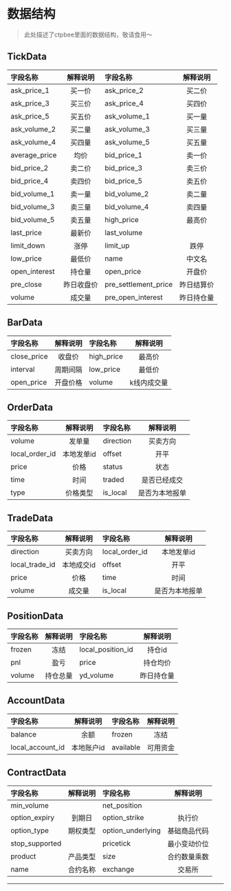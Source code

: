 # 数据结构
> 此处描述了ctpbee里面的数据结构，敬请食用～

## TickData

| 字段名称 | 解释说明 | 字段名称 | 解释说明|
| :-----  | :----:  | :----  | :----: |
|  ask_price_1  |  买一价   |  ask_price_2  |   买二价  |
|  ask_price_3  |  买三价   |  ask_price_4  |   买四价  |
|  ask_price_5  |  买五价   |  ask_volume_1 |   买一量  |
|  ask_volume_2 |  买二量   |  ask_volume_3 |   买三量  |
|  ask_volume_4 |  买四量   |  ask_volume_5 |   买五量  |
| average_price |   均价    |  bid_price_1  |   卖一价  |
|  bid_price_2  |  卖二价   |  bid_price_3  |   卖三价  |
|  bid_price_4  |  卖四价   |  bid_price_5  |   卖五价  |
|  bid_volume_1 |  卖一量   |  bid_volume_2 |   卖二量  |
|  bid_volume_3 |  卖三量   |  bid_volume_4 |   卖四量  |
|  bid_volume_5 |  卖五量   |   high_price  |   最高价  |
|   last_price  |  最新价   |  last_volume  |          |
|   limit_down  |  涨停     |    limit_up   |   跌停    |
|   low_price   |  最低价   |      name     |   中文名  |
| open_interest |  持仓量   |   open_price  |   开盘价  |
|   pre_close   |昨日收盘价|pre_settlement_price| 昨日结算价 |
|     volume    |  成交量  |      pre_open_interest   |    昨日持仓量       |
## BarData

| 字段名称 | 解释说明 | 字段名称 | 解释说明|
| :-----  | :----:  | :----  | :----: |
|  close_price  |    收盘价 |   high_price  |  最高价   |
|    interval   |  周期间隔 |   low_price   |  最低价   |
|   open_price  |  开盘价格  |     volume    |k线内成交量 |
## OrderData

| 字段名称 | 解释说明 | 字段名称 | 解释说明|
| :-----  | :----:  | :----  | :----: |
|  volume       |   发单量  |   direction   |  买卖方向 |
| local_order_id|本地发单id |     offset    |   开平  |
|     price     |    价格   |     status    |   状态    |
|      time     |   时间    |     traded    |   是否已经成交    |
|      type     |   价格类型    |   is_local  |   是否为本地报单     |
## TradeData

| 字段名称 | 解释说明 | 字段名称 | 解释说明|
| :-----  | :----:  | :----  | :----: |
|   direction   |   买卖方向  | local_order_id|   本地发单id   |
| local_trade_id|    本地成交id  |     offset    |     开平     |
|     price     |     价格  |      time     |    时间    |
|     volume    |    成交量   |       is_local        |     是否为本地报单     |
## PositionData

| 字段名称 | 解释说明 | 字段名称 | 解释说明|
| :-----  | :----:  | :----  | :----: |
|     frozen    |    冻结   |local_position_id|   持仓id   |
|      pnl      |    盈亏   |     price     |   持仓均价    |
|     volume    |    持仓总量   |   yd_volume   |    昨日持仓量    |
## AccountData

| 字段名称 | 解释说明 | 字段名称 | 解释说明|
| :-----  | :----:  | :----  | :----: |
|    balance    |     余额  |     frozen    |     冻结   |
|local_account_id|     本地账户id    |   available    |   可用资金  |

## ContractData

| 字段名称 | 解释说明 | 字段名称 | 解释说明|
| :-----  | :----:  | :----  | :----: |
|   min_volume  |              |  net_position |          |
| option_expiry |    到期日     | option_strike |    执行价  |
|  option_type  |    期权类型   |option_underlying|   基础商品代码     |
| stop_supported|              |      pricetick    |   最小变动价位       |
| product | 产品类型 |   size   |  合约数量乘数     |
| name |   合约名称 |  exchange |  交易所 |  

---